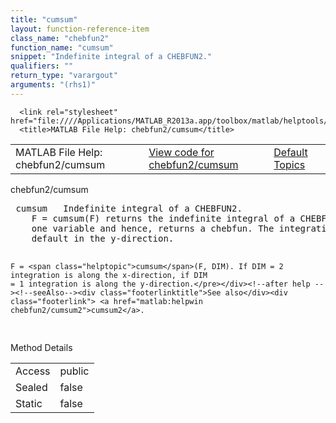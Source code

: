 ```yaml
---
title: "cumsum"
layout: function-reference-item
class_name: "chebfun2"
function_name: "cumsum"
snippet: "Indefinite integral of a CHEBFUN2."
qualifiers: ""
return_type: "varargout"
arguments: "(rhs1)"
---
```


<html>
   <head>
      <meta http-equiv="Content-Type" content="text/html; charset=utf-8">
   
      <link rel="stylesheet" href="file:////Applications/MATLAB_R2013a.app/toolbox/matlab/helptools/private/helpwin.css">
      <title>MATLAB File Help: chebfun2/cumsum</title>
   </head>
   <body>
      <!--Single-page help-->
      <table border="0" cellspacing="0" width="100%">
         <tr class="subheader">
            <td class="headertitle">MATLAB File Help: chebfun2/cumsum</td>
            <td class="subheader-left"><a href="matlab:edit chebfun2/cumsum">View code for chebfun2/cumsum</a></td>
            <td class="subheader-right"><a href="matlab:helpwin">Default Topics</a></td>
         </tr>
      </table>
      <div class="title">chebfun2/cumsum</div>
      <div class="helptext"><pre><!--helptext --> <span class="helptopic">cumsum</span>   Indefinite integral of a CHEBFUN2.
    F = <span class="helptopic">cumsum</span>(F) returns the indefinite integral of a CHEBFUN2 with respect to
    one variable and hence, returns a chebfun. The integration is done by
    default in the y-direction.
 
    F = <span class="helptopic">cumsum</span>(F, DIM). If DIM = 2 integration is along the x-direction, if DIM
    = 1 integration is along the y-direction.</pre></div><!--after help --><!--seeAlso--><div class="footerlinktitle">See also</div><div class="footerlink"> <a href="matlab:helpwin chebfun2/cumsum2">cumsum2</a>.
</div>
      <!--Method-->
      <div class="sectiontitle">Method Details</div>
      <table class="class-details">
         <tr>
            <td class="class-detail-label">Access</td>
            <td>public</td>
         </tr>
         <tr>
            <td class="class-detail-label">Sealed</td>
            <td>false</td>
         </tr>
         <tr>
            <td class="class-detail-label">Static</td>
            <td>false</td>
         </tr>
      </table>
   </body>
</html>
